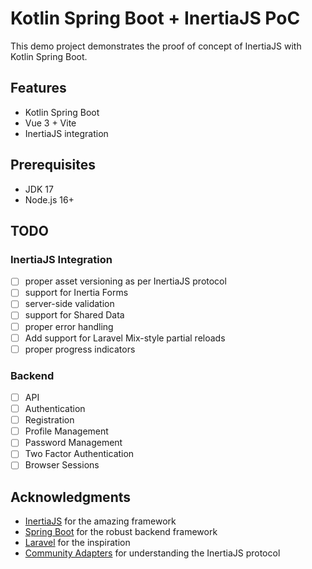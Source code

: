 # Kotlin Spring Boot + InertiaJS PoC

This demo project demonstrates the proof of concept of InertiaJS with Kotlin Spring Boot.

## Features

- Kotlin Spring Boot
- Vue 3 + Vite 
- InertiaJS integration

## Prerequisites

- JDK 17
- Node.js 16+

## TODO

### InertiaJS Integration

- [ ] proper asset versioning as per InertiaJS protocol
- [ ] support for Inertia Forms
- [ ] server-side validation
- [ ] support for Shared Data
- [ ] proper error handling
- [ ] Add support for Laravel Mix-style partial reloads
- [ ] proper progress indicators

### Backend

- [ ] API
- [ ] Authentication
- [ ] Registration
- [ ] Profile Management
- [ ] Password Management
- [ ] Two Factor Authentication
- [ ] Browser Sessions

## Acknowledgments

- [InertiaJS](https://inertiajs.com/) for the amazing framework
- [Spring Boot](https://spring.io/projects/spring-boot) for the robust backend framework
- [Laravel](https://laravel.com/) for the inspiration
- [Community Adapters](https://inertiajs.com/community-adapters) for understanding the InertiaJS protocol
